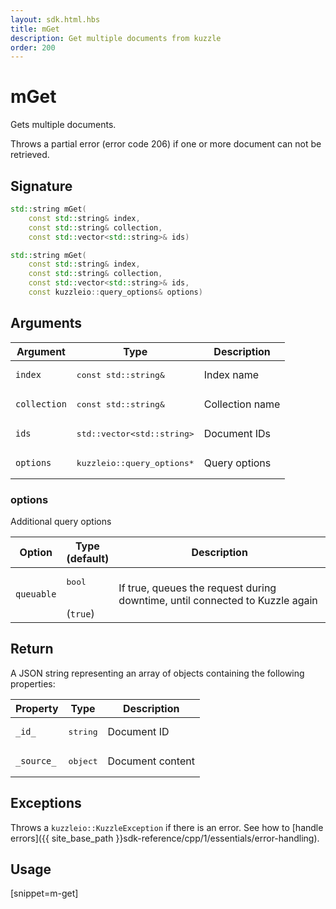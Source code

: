 ```yaml
---
layout: sdk.html.hbs
title: mGet
description: Get multiple documents from kuzzle
order: 200
---
```


# mGet

Gets multiple documents.

Throws a partial error (error code 206) if one or more document can not be retrieved.

## Signature

```cpp
std::string mGet(
    const std::string& index, 
    const std::string& collection, 
    const std::vector<std::string>& ids)

std::string mGet(
    const std::string& index, 
    const std::string& collection, 
    const std::vector<std::string>& ids, 
    const kuzzleio::query_options& options)
```

## Arguments

| Argument | Type | Description |
| --- | --- | --- |
| `index` | <pre>const std::string&</pre> | Index name |
| `collection` | <pre>const std::string&</pre> | Collection name |
| `ids` | <pre>std::vector&lt;std::string&gt;</pre> | Document IDs |
| `options` | <pre>kuzzleio::query_options\*</pre> | Query options |

### options

Additional query options

| Option | Type<br/>(default) | Description |
| ------ | -------------- | ----------- |
| `queuable` | <pre>bool</pre><br/>(`true`) | If true, queues the request during downtime, until connected to Kuzzle again  |

## Return

A JSON string representing an array of objects containing the following properties:

| Property   | Type    | Description  |
|--------------|---------|-------------|
| `_id_` | <pre>string</pre> | Document ID |
| `_source_` | <pre>object</pre> | Document content |

## Exceptions

Throws a `kuzzleio::KuzzleException` if there is an error. See how to [handle errors]({{ site_base_path }}sdk-reference/cpp/1/essentials/error-handling).

## Usage

[snippet=m-get]
